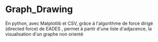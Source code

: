 # Graph_Drawing
En python, avec Matplotlib et CSV, grâce à l'algorithme de force dirigé (directed force) de EADES , permet à partir d'une liste d'adjacence, la visualisation d'un graphe non orienté
